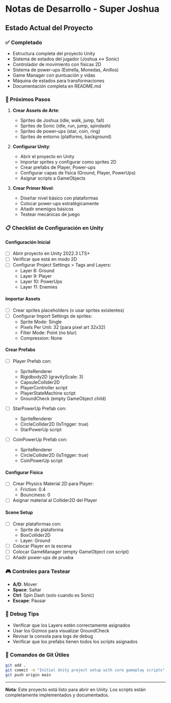 # Notas de Desarrollo - Super Joshua

## Estado Actual del Proyecto

### ✅ Completado
- Estructura completa del proyecto Unity
- Sistema de estados del jugador (Joshua ↔ Sonic)
- Controlador de movimiento con físicas 2D
- Sistema de power-ups (Estrella, Monedas, Anillos)
- Game Manager con puntuación y vidas
- Máquina de estados para transformaciones
- Documentación completa en README.md

### 🚧 Próximos Pasos
1. **Crear Assets de Arte**:
   - Sprites de Joshua (idle, walk, jump, fall)
   - Sprites de Sonic (idle, run, jump, spindash)
   - Sprites de power-ups (star, coin, ring)
   - Sprites de entorno (platforms, background)

2. **Configurar Unity**:
   - Abrir el proyecto en Unity
   - Importar sprites y configurar como sprites 2D
   - Crear prefabs de Player, Power-ups
   - Configurar capas de física (Ground, Player, PowerUps)
   - Asignar scripts a GameObjects

3. **Crear Primer Nivel**:
   - Diseñar nivel básico con plataformas
   - Colocar power-ups estratégicamente
   - Añadir enemigos básicos
   - Testear mecánicas de juego

### 📋 Checklist de Configuración en Unity

#### Configuración Inicial
- [ ] Abrir proyecto en Unity 2022.3 LTS+
- [ ] Verificar que está en modo 2D
- [ ] Configurar Project Settings > Tags and Layers:
  - Layer 8: Ground
  - Layer 9: Player  
  - Layer 10: PowerUps
  - Layer 11: Enemies

#### Importar Assets
- [ ] Crear sprites placeholders (o usar sprites existentes)
- [ ] Configurar Import Settings de sprites:
  - Sprite Mode: Single
  - Pixels Per Unit: 32 (para pixel art 32x32)
  - Filter Mode: Point (no blur)
  - Compression: None

#### Crear Prefabs
- [ ] Player Prefab con:
  - SpriteRenderer
  - Rigidbody2D (gravityScale: 3)
  - CapsuleCollider2D
  - PlayerController script
  - PlayerStateMachine script
  - GroundCheck (empty GameObject child)

- [ ] StarPowerUp Prefab con:
  - SpriteRenderer
  - CircleCollider2D (IsTrigger: true)
  - StarPowerUp script

- [ ] CoinPowerUp Prefab con:
  - SpriteRenderer
  - CircleCollider2D (IsTrigger: true)
  - CoinPowerUp script

#### Configurar Física
- [ ] Crear Physics Material 2D para Player:
  - Friction: 0.4
  - Bounciness: 0
- [ ] Asignar material al Collider2D del Player

#### Scene Setup
- [ ] Crear plataformas con:
  - Sprite de plataforma
  - BoxCollider2D
  - Layer: Ground
- [ ] Colocar Player en la escena
- [ ] Colocar GameManager (empty GameObject con script)
- [ ] Añadir power-ups de prueba

### 🎮 Controles para Testear
- **A/D**: Mover
- **Space**: Saltar
- **Ctrl**: Spin Dash (solo cuando es Sonic)
- **Escape**: Pausar

### 🐛 Debug Tips
- Verificar que los Layers estén correctamente asignados
- Usar los Gizmos para visualizar GroundCheck
- Revisar la consola para logs de debug
- Verificar que los prefabs tienen todos los scripts asignados

### 📝 Comandos de Git Útiles
```bash
git add .
git commit -m "Initial Unity project setup with core gameplay scripts"
git push origin main
```

---
**Nota**: Este proyecto está listo para abrir en Unity. Los scripts están completamente implementados y documentados.
